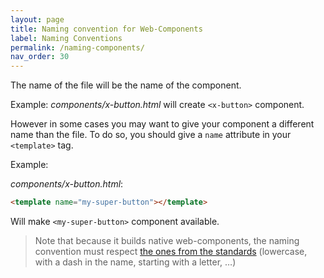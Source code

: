 ```yaml
---
layout: page
title: Naming convention for Web-Components
label: Naming Conventions
permalink: /naming-components/
nav_order: 30
---
```


The name of the file will be the name of the component.

Example: _components/x-button.html_ will create `<x-button>` component.

However in some cases you may want to give your component a different name than the file.
To do so, you should give a `name` attribute in your `<template>` tag.

Example:

_components/x-button.html_:

```html
<template name="my-super-button"></template>
```

Will make `<my-super-button>` component available.

> Note that because it builds native web-components, the naming convention must respect
[the ones from the standards](http://w3c.github.io/webcomponents/spec/custom/#valid-custom-element-name) (lowercase, with a dash in the name, starting with a letter, …)

